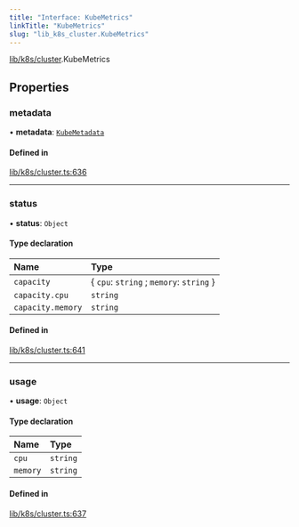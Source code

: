 ```yaml
---
title: "Interface: KubeMetrics"
linkTitle: "KubeMetrics"
slug: "lib_k8s_cluster.KubeMetrics"
---
```


[lib/k8s/cluster](../modules/lib_k8s_cluster.md).KubeMetrics

## Properties

### metadata

• **metadata**: [`KubeMetadata`](lib_k8s_cluster.KubeMetadata.md)

#### Defined in

[lib/k8s/cluster.ts:636](https://github.com/headlamp-k8s/headlamp/blob/840d05a1/frontend/src/lib/k8s/cluster.ts#L636)

___

### status

• **status**: `Object`

#### Type declaration

| Name | Type |
| :------ | :------ |
| `capacity` | { `cpu`: `string` ; `memory`: `string`  } |
| `capacity.cpu` | `string` |
| `capacity.memory` | `string` |

#### Defined in

[lib/k8s/cluster.ts:641](https://github.com/headlamp-k8s/headlamp/blob/840d05a1/frontend/src/lib/k8s/cluster.ts#L641)

___

### usage

• **usage**: `Object`

#### Type declaration

| Name | Type |
| :------ | :------ |
| `cpu` | `string` |
| `memory` | `string` |

#### Defined in

[lib/k8s/cluster.ts:637](https://github.com/headlamp-k8s/headlamp/blob/840d05a1/frontend/src/lib/k8s/cluster.ts#L637)

